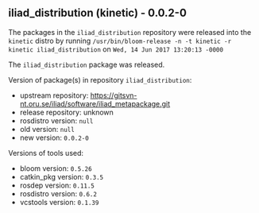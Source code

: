 ## iliad_distribution (kinetic) - 0.0.2-0

The packages in the `iliad_distribution` repository were released into the `kinetic` distro by running `/usr/bin/bloom-release -n -t kinetic -r kinetic iliad_distribution` on `Wed, 14 Jun 2017 13:20:13 -0000`

The `iliad_distribution` package was released.

Version of package(s) in repository `iliad_distribution`:

- upstream repository: https://gitsvn-nt.oru.se/iliad/software/iliad_metapackage.git
- release repository: unknown
- rosdistro version: `null`
- old version: `null`
- new version: `0.0.2-0`

Versions of tools used:

- bloom version: `0.5.26`
- catkin_pkg version: `0.3.5`
- rosdep version: `0.11.5`
- rosdistro version: `0.6.2`
- vcstools version: `0.1.39`


